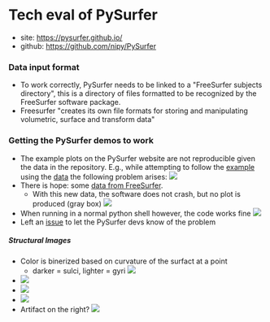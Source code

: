 # Tech eval of PySurfer
* site: https://pysurfer.github.io/
* github: https://github.com/nipy/PySurfer

### Data input format
* To work correctly, PySurfer needs to be linked to a "FreeSurfer subjects directory", this is a directory of files formatted to be recognized by the FreeSurfer software package.
* Freesurfer "creates its own file formats for storing and manipulating volumetric, surface and transform data"

### Getting the PySurfer demos to work
* The example plots on the PySurfer website are not reproducible given the data in the repository. E.g., while attempting to follow the [example](https://pysurfer.github.io/auto_examples/plot_basics.html#sphx-glr-auto-examples-plot-basics-py)
using the [data](https://github.com/nipy/PySurfer/tree/master/examples/example_data)
the following problem arises:
![](https://user-images.githubusercontent.com/10272301/31318351-af5ae6ce-ac1e-11e7-9ec5-4352af163356.png)
* There is hope: some [data from FreeSurfer](https://surfer.nmr.mgh.harvard.edu/fswiki/FsTutorial/Data).
  * With this new data, the software does not crash, but no plot is produced (gray box)
  ![](https://user-images.githubusercontent.com/10272301/31318494-c4d08d12-ac21-11e7-8c6c-f6d21786c764.png)
* When running in a normal python shell however, the code works fine
![](https://user-images.githubusercontent.com/10272301/31318961-dd483974-ac28-11e7-83ab-8b3df549151a.png)
* Left an [issue](https://github.com/nipy/PySurfer/issues/190#issuecomment-335019610) to let the PySurfer devs know of the problem
##### Structural Images
* Color is binerized based on curvature of the surfact at a point
  * darker = sulci, lighter = gyri
  ![](https://en.wikipedia.org/wiki/Sulcus_(neuroanatomy)#/media/File:Gyrus_sulcus.png)
* ![](https://user-images.githubusercontent.com/10272301/31318963-dd4beef2-ac28-11e7-9d1e-2cec02ff3db8.png)
* ![](https://user-images.githubusercontent.com/10272301/31318962-dd4b83c2-ac28-11e7-9234-a091444e8e1b.png)
* ![](https://user-images.githubusercontent.com/10272301/31318964-dd4c1814-ac28-11e7-90f0-0beb41f2e251.png)
* Artifact on the right? ![](https://user-images.githubusercontent.com/10272301/31319201-f40a4338-ac2c-11e7-8e2c-1ba9a83ea541.png)
